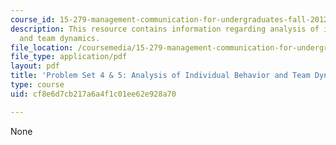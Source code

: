 ```yaml
---
course_id: 15-279-management-communication-for-undergraduates-fall-2012
description: This resource contains information regarding analysis of individual behavior
  and team dynamics.
file_location: /coursemedia/15-279-management-communication-for-undergraduates-fall-2012/cf8e6d7cb217a6a4f1c01ee62e928a70_MIT15_279F12_pset4and5.pdf
file_type: application/pdf
layout: pdf
title: 'Problem Set 4 & 5: Analysis of Individual Behavior and Team Dynamics'
type: course
uid: cf8e6d7cb217a6a4f1c01ee62e928a70

---
```

None